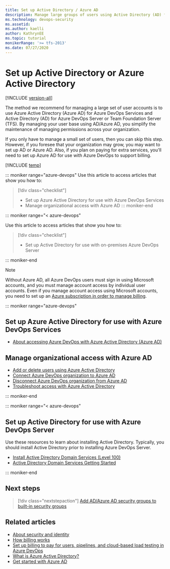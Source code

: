 ```yaml
---
title: Set up Active Directory / Azure AD
description: Manage large groups of users using Active Directory (AD) for Azure DevOps Server or Azure Active Directory (Azure AD) for Azure DevOps 
ms.technology: devops-security
ms.assetid: 
ms.author: kaelli
author: KathrynEE
ms.topic: tutorial
monikerRange: '>= tfs-2013'
ms.date: 07/27/2020
---
```



# Set up Active Directory or Azure Active Directory

[!INCLUDE [version-all](../../includes/version-all.md)]

The method we recommend for managing a large set of user accounts is to use Azure Active Directory (Azure AD) for Azure DevOps Services and Active Directory (AD) for Azure DevOps Server or Team Foundation Server (TFS). By managing your user base using AD/Azure AD, you simplify the maintenance of managing permissions across your organization.

If you only have to manage a small set of users, then you can skip this step. However, if you foresee that your organization may grow, you may want to set up AD or Azure AD. Also, if you plan on paying for extra services, you'll need to set up Azure AD for use with Azure DevOps to support billing.

[!INCLUDE [temp](../../includes/version-selector-minimize.md)]

::: moniker range="azure-devops"
Use this article to access articles that show you how to:
> [!div class="checklist"]
> * Set up Azure Active Directory for use with Azure DevOps Services
> * Manage organizational access with Azure AD
::: moniker-end

::: moniker range="< azure-devops"

Use this article to access articles that show you how to:
> [!div class="checklist"]
> * Set up Active Directory for use with on-premises Azure DevOps Server

::: moniker-end

> [!NOTE]
> Without Azure AD, all Azure DevOps users must sign in using Microsoft accounts, and you must manage account access by individual user accounts. Even if you manage account access using Microsoft accounts, you need to set up an [Azure subscription in order to manage billing](../billing/set-up-billing-for-your-organization-vs.md).

::: moniker range="azure-devops"

## Set up Azure Active Directory for use with Azure DevOps Services

* [About accessing Azure DevOps with Azure Active Directory (Azure AD)](../../organizations/accounts/access-with-azure-ad.md)

## Manage organizational access with Azure AD

* [Add or delete users using Azure Active Directory](/azure/active-directory/fundamentals/add-users-azure-active-directory)
* [Connect Azure DevOps organization to Azure AD](../../organizations/accounts/connect-organization-to-azure-ad.md)
* [Disconnect Azure DevOps organization from Azure AD](../../organizations/accounts/disconnect-organization-from-azure-ad.md)
* [Troubleshoot access with Azure Active Directory](../../organizations/accounts/faq-azure-access.md?toc=/azure/devops/organizations/security/toc.json&bc=/azure/devops/organizations/security/breadcrumb/toc.json) 

::: moniker-end

::: moniker range="< azure-devops"

## Set up Active Directory for use with Azure DevOps Server

Use these resources to learn about installing Active Directory. Typically, you should install Active Directory prior to installing Azure DevOps Server.

* [Install Active Directory Domain Services (Level 100)](/windows-server/identity/ad-ds/deploy/install-active-directory-domain-services--level-100-)
* [Active Directory Domain Services Getting Started](/windows-server/identity/ad-ds/ad-ds-getting-started)

::: moniker-end


## Next steps

> [!div class="nextstepaction"]
> [Add AD/Azure AD security groups to built-in security groups](add-ad-aad-built-in-security-groups.md)

## Related articles

* [About security and identity](about-security-identity.md)
* [How billing works](../billing/overview.md)
* [Set up billing to pay for users, pipelines, and cloud-based load testing in Azure DevOps](../billing/set-up-billing-for-your-organization-vs.md) 
* [What is Azure Active Directory?](/azure/active-directory/active-directory-whatis)
* [Get started with Azure AD](/azure/active-directory/get-started-azure-ad)
